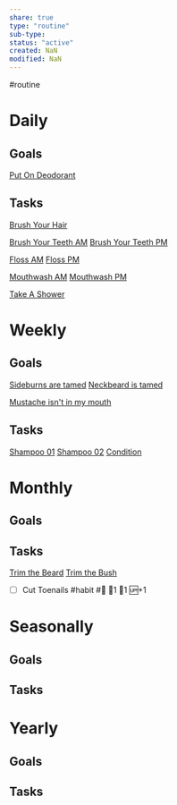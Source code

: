 ```yaml
---
share: true
type: "routine"
sub-type: 
status: "active"
created: NaN 
modified: NaN
---
```

 #routine

# Daily
## Goals
[Put On Deodorant](../Put%20On%20Deodorant.md)


## Tasks
[Brush Your Hair](../Brush%20Your%20Hair.md)

[Brush Your Teeth AM](../Brush%20Your%20Teeth%20AM.md)
[Brush Your Teeth PM](../Brush%20Your%20Teeth%20PM.md)

[Floss AM](../Floss%20AM.md)
[Floss PM](../Floss%20PM.md)

[Mouthwash AM](../Mouthwash%20AM.md)
[Mouthwash PM](../Mouthwash%20PM.md)

[Take A Shower](../Take%20A%20Shower.md)


# Weekly
## Goals
[Sideburns are tamed](../Sideburns%20are%20tamed.md)
[Neckbeard is tamed](../Neckbeard%20is%20tamed.md)


[Mustache isn't in my mouth](../Mustache%20isn't%20in%20my%20mouth.md)

## Tasks
[Shampoo 01](../Shampoo%2001.md)
[Shampoo 02](../Shampoo%2002.md)
[Condition](../Condition.md)




# Monthly
## Goals

## Tasks
[Trim the Beard](../Trim%20the%20Beard.md)
[Trim the Bush](../Trim%20the%20Bush.md)

- [ ] Cut Toenails #habit #🚿 🍅1 🥄1 🆙+1
# Seasonally
## Goals

## Tasks
# Yearly
## Goals

## Tasks
